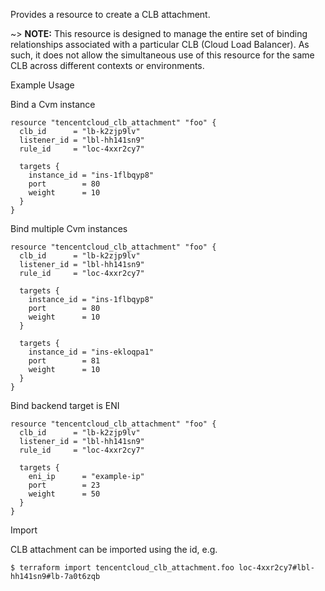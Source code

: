 Provides a resource to create a CLB attachment.

~> **NOTE:** This resource is designed to manage the entire set of binding relationships associated with a particular CLB (Cloud Load Balancer). As such, it does not allow the simultaneous use of this resource for the same CLB across different contexts or environments.


Example Usage

Bind a Cvm instance
```hcl
resource "tencentcloud_clb_attachment" "foo" {
  clb_id      = "lb-k2zjp9lv"
  listener_id = "lbl-hh141sn9"
  rule_id     = "loc-4xxr2cy7"

  targets {
    instance_id = "ins-1flbqyp8"
    port        = 80
    weight      = 10
  }
}
```

Bind multiple Cvm instances
```hcl
resource "tencentcloud_clb_attachment" "foo" {
  clb_id      = "lb-k2zjp9lv"
  listener_id = "lbl-hh141sn9"
  rule_id     = "loc-4xxr2cy7"

  targets {
    instance_id = "ins-1flbqyp8"
    port        = 80
    weight      = 10
  }
  
  targets {
    instance_id = "ins-ekloqpa1"
    port        = 81
    weight      = 10
  }
}
```

Bind backend target is ENI
```hcl
resource "tencentcloud_clb_attachment" "foo" {
  clb_id      = "lb-k2zjp9lv"
  listener_id = "lbl-hh141sn9"
  rule_id     = "loc-4xxr2cy7"
  
  targets {
    eni_ip      = "example-ip"
    port        = 23
    weight      = 50
  }
}
```
Import

CLB attachment can be imported using the id, e.g.

```
$ terraform import tencentcloud_clb_attachment.foo loc-4xxr2cy7#lbl-hh141sn9#lb-7a0t6zqb
```